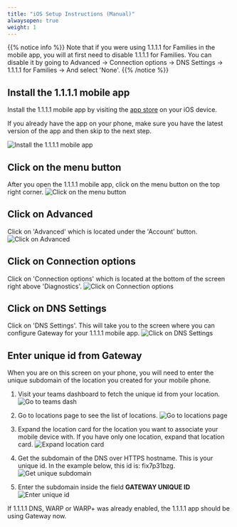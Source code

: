 ```yaml
---
title: "iOS Setup Instructions (Manual)"
alwaysopen: true
weight: 1
---
```

{{% notice info %}} Note that if you were using 1.1.1.1 for Families in the mobile app, you will at first need to disable 1.1.1.1 for Families. You can disable it by going to Advanced -> Connection options -> DNS Settings -> 1.1.1.1 for Families -> And select 'None'. {{% /notice %}}

## Install the 1.1.1.1 mobile app
Install the 1.1.1.1 mobile app by visiting the [app store](https://itunes.apple.com/us/app/1-1-1-1-faster-internet/id1423538627) on your iOS device. 

If you already have the app on your phone, make sure you have the latest version of the app and then skip to the next step.

![Install the 1.1.1.1 mobile app](/static/install-one-dot-app.png)

## Click on the menu button
After you open the 1.1.1.1 mobile app, click on the menu button on the top right corner.
![Click on the menu button](/static/click-on-menu.PNG)

## Click on Advanced
Click on 'Advanced' which is located under the 'Account' button.
![Click on Advanced](/static/click-on-advanced.PNG)

## Click on Connection options
Click on 'Connection options' which is located at the bottom of the screen right above 'Diagnostics'.
![Click on Connection options](/static/click-on-connection-options.PNG)

## Click on DNS Settings
Click on 'DNS Settings'. This will take you to the screen where you can configure Gateway for your 1.1.1.1 mobile app.
![Click on DNS Settings](/static/click-on-dns-settings.PNG)

## Enter unique id from Gateway
When you are on this screen on your phone, you will need to enter the unique subdomain of the location you created for your mobile phone. 

1. Visit your teams dashboard to fetch the unique id from your location.
![Go to teams dash](/static/go-to-teams-dashboard.png)

2. Go to locations page to see the list of locations.
![Go to locations page](/static/go-to-locations-page.png)

3. Expand the location card for the location you want to associate your mobile device with. If you have only one location, expand that location card.
![Expand location card](/static/expand-location-card.png)

4. Get the subdomain of the DNS over HTTPS hostname. This is your unique id. In the example below, this id is: fix7p31bzg.
![Get unique subdomain](/static/unique-gateway-id.png)

5. Enter the subdomain inside the field **GATEWAY UNIQUE ID**
![Enter unique id](/static/enter-unique-id.PNG)

If 1.1.1.1 DNS, WARP or WARP+ was already enabled, the 1.1.1.1 app should be using Gateway now. 